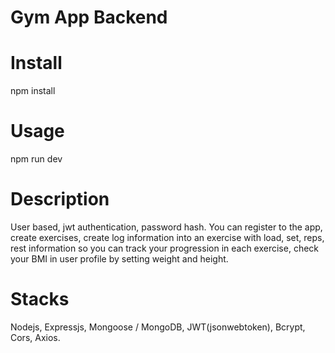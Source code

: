 # Gym App Backend

# Install

npm install

# Usage

npm run dev

# Description

User based, jwt authentication, password hash.
You can register to the app, create exercises, create log information into an exercise with load, set, reps, rest information so you can track your progression in each exercise, check your BMI in user profile by setting weight and height.


# Stacks

Nodejs, Expressjs, Mongoose / MongoDB, JWT(jsonwebtoken), Bcrypt, Cors, Axios.
